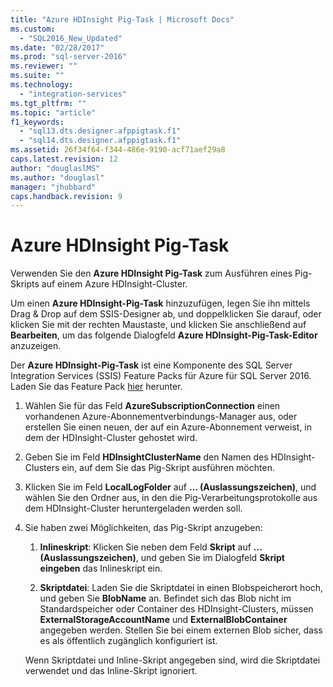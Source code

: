 ```yaml
---
title: "Azure HDInsight Pig-Task | Microsoft Docs"
ms.custom: 
  - "SQL2016_New_Updated"
ms.date: "02/28/2017"
ms.prod: "sql-server-2016"
ms.reviewer: ""
ms.suite: ""
ms.technology: 
  - "integration-services"
ms.tgt_pltfrm: ""
ms.topic: "article"
f1_keywords: 
  - "sql13.dts.designer.afppigtask.f1"
  - "sql14.dts.designer.afppigtask.f1"
ms.assetid: 26f34f64-f344-486e-9190-acf71aef29a8
caps.latest.revision: 12
author: "douglaslMS"
ms.author: "douglasl"
manager: "jhubbard"
caps.handback.revision: 9
---
```

# Azure HDInsight Pig-Task
  Verwenden Sie den **Azure HDInsight Pig-Task** zum Ausführen eines Pig-Skripts auf einem Azure HDInsight-Cluster. 
    
Um einen **Azure HDInsight-Pig-Task** hinzuzufügen, legen Sie ihn mittels Drag & Drop auf dem SSIS-Designer ab, und doppelklicken Sie darauf, oder klicken Sie mit der rechten Maustaste, und klicken Sie anschließend auf **Bearbeiten**, um das folgende Dialogfeld **Azure HDInsight-Pig-Task-Editor** anzuzeigen.  
  
 Der **Azure HDInsight-Pig-Task** ist eine Komponente des SQL Server Integration Services (SSIS) Feature Packs für Azure für SQL Server 2016. Laden Sie das Feature Pack [hier](http://go.microsoft.com/fwlink/?LinkID=626967) herunter.  
  
1.  Wählen Sie für das Feld **AzureSubscriptionConnection** einen vorhandenen Azure-Abonnementverbindungs-Manager aus, oder erstellen Sie einen neuen, der auf ein Azure-Abonnement verweist, in dem der HDInsight-Cluster gehostet wird.  
  
2.  Geben Sie im Feld **HDInsightClusterName** den Namen des HDInsight-Clusters ein, auf dem Sie das Pig-Skript ausführen möchten.  
  
3.  Klicken Sie im Feld **LocalLogFolder** auf **... (Auslassungszeichen)**, und wählen Sie den Ordner aus, in den die Pig-Verarbeitungsprotokolle aus dem HDInsight-Cluster heruntergeladen werden soll.  
  
4.  Sie haben zwei Möglichkeiten, das Pig-Skript anzugeben:  
  
    1.  **Inlineskript**: Klicken Sie neben dem Feld **Skript** auf **... (Auslassungszeichen)**, und geben Sie im Dialogfeld **Skript eingeben** das Inlineskript ein.  
  
    2.  **Skriptdatei**: Laden Sie die Skriptdatei in einen Blobspeicherort hoch, und geben Sie **BlobName** an. Befindet sich das Blob nicht im Standardspeicher oder Container des HDInsight-Clusters, müssen **ExternalStorageAccountName** und **ExternalBlobContainer** angegeben werden. Stellen Sie bei einem externen Blob sicher, dass es als öffentlich zugänglich konfiguriert ist.  
  
     Wenn Skriptdatei und Inline-Skript angegeben sind, wird die Skriptdatei verwendet und das Inline-Skript ignoriert.  
  
  